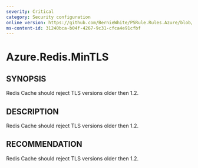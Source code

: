 ```yaml
---
severity: Critical
category: Security configuration
online version: https://github.com/BernieWhite/PSRule.Rules.Azure/blob/master/docs/rules/en-US/Azure.Redis.MinTLS.md
ms-content-id: 31240bca-b04f-4267-9c31-cfca4e91cfbf
---
```


# Azure.Redis.MinTLS

## SYNOPSIS

Redis Cache should reject TLS versions older then 1.2.

## DESCRIPTION

Redis Cache should reject TLS versions older then 1.2.

## RECOMMENDATION

Redis Cache should reject TLS versions older then 1.2.
